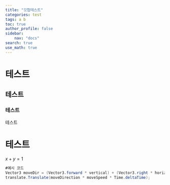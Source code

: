 ```yaml
---
title: "깃헙테스트"
categories: test
tags: a b
toc: true
author_profile: false
sidebar:
    nav: "docs"
search: true
use_math: true
---
```


# 테스트

## 테스트

### 테스트

테스트

# 테스트

$x+y=1$

```c#
#예시 코드
Vector3 moveDir = (Vector3.forward * vertical) + (Vector3.right * horizontal);
translate.Translate(moveDirection * moveSpeed * Time.deltaTime);
```